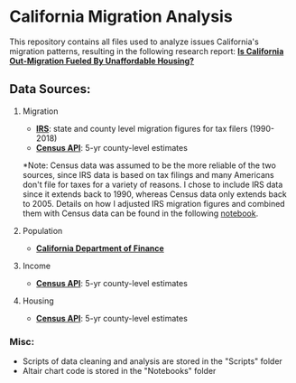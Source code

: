 # California Migration Analysis

This repository contains all files used to analyze issues California's migration patterns, resulting in the following research report:
[**Is California Out-Migration Fueled By Unaffordable Housing?**](https://hassenmorad.github.io/CA_migration.html)

## Data Sources:
1. Migration
    - [**IRS**](https://www.irs.gov/statistics/soi-tax-stats-migration-data): state and county level migration figures for tax filers (1990-2018)
    - [**Census API**](https://www.census.gov/data/developers/data-sets.html): 5-yr county-level estimates
    
    *Note: Census data was assumed to be the more reliable of the two sources, since IRS data is based on tax filings and many Americans don't file for taxes for a variety of reasons. I chose to include IRS data since it extends back to 1990, whereas Census data only extends back to 2005. Details on how I adjusted IRS migration figures and combined them with Census data can be found in the following [notebook](https://github.com/hassenmorad/CA-Migration/blob/master/Notebooks/Combining%20Census%20%26%20IRS.ipynb).
2. Population
    - [**California Department of Finance**](http://www.dof.ca.gov/Forecasting/Demographics/Estimates/)
3. Income
    - [**Census API**](https://www.census.gov/data/developers/data-sets.html): 5-yr county-level estimates
4. Housing
    - [**Census API**](https://www.census.gov/data/developers/data-sets.html): 5-yr county-level estimates

### Misc:
- Scripts of data cleaning and analysis are stored in the "Scripts" folder
- Altair chart code is stored in the "Notebooks" folder
